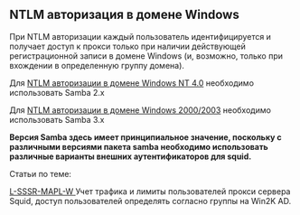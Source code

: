 ## NTLM авторизация в домене Windows ##

При NTLM авторизации каждый пользователь идентифицируется и получает доступ к прокси только при наличии действующей регистрационной записи в домене Windows (и, возможно, только при вхождении в определенную группу домена).

Для [NTLM авторизации в домене Windows NT 4.0](ntlmauthsamba2.md) необходимо использовать Samba 2.x

Для [NTLM авторизации в домене Windows 2000/2003](ntlmauthsamba3.md) необходимо использовать Samba 3.x

**Версия Samba здесь имеет принципиальное значение, поскольку с различными версиями пакета samba необходимо использовать различные варианты внешних аутентификаторов для squid.**

Статьи по теме:

[L-SSSR-MAPL-W ](LSSSRMAPLW.md) Учет трафика и лимиты пользователей прокси сервера Squid, доступ пользователей определять согласно группы на Win2K AD.